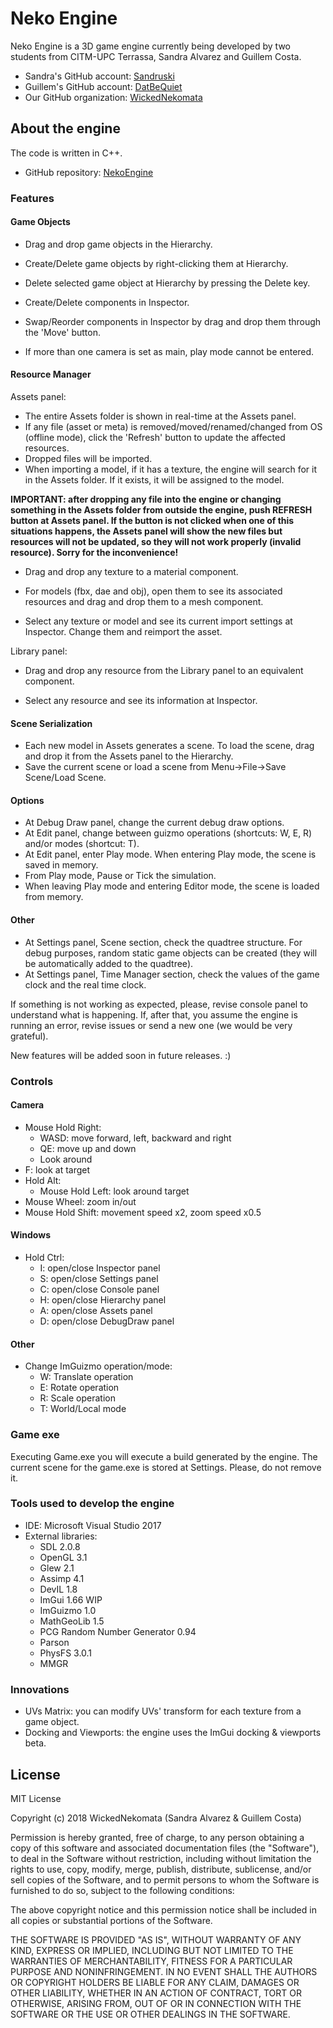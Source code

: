 # Neko Engine

Neko Engine is a 3D game engine currently being developed by two students from CITM-UPC Terrassa, Sandra Alvarez and Guillem Costa.

- Sandra's GitHub account: [Sandruski](https://github.com/Sandruski)
- Guillem's GitHub account: [DatBeQuiet](https://github.com/DatBeQuiet)
- Our GitHub organization: [WickedNekomata](https://github.com/WickedNekomata)

## About the engine

The code is written in C++.

- GitHub repository: [NekoEngine](https://github.com/WickedNekomata/NekoEngine)

### Features

#### Game Objects
- Drag and drop game objects in the Hierarchy.
- Create/Delete game objects by right-clicking them at Hierarchy.
- Delete selected game object at Hierarchy by pressing the Delete key.

- Create/Delete components in Inspector.
- Swap/Reorder components in Inspector by drag and drop them through the 'Move' button.
- If more than one camera is set as main, play mode cannot be entered.

#### Resource Manager
Assets panel:
- The entire Assets folder is shown in real-time at the Assets panel.
- If any file (asset or meta) is removed/moved/renamed/changed from OS (offline mode), click the 'Refresh' button to update the affected resources.
- Dropped files will be imported.
- When importing a model, if it has a texture, the engine will search for it in the Assets folder. If it exists, it will be assigned to the model.

**IMPORTANT: after dropping any file into the engine or changing something in the Assets folder from outside the engine, push REFRESH button at Assets panel.
If the button is not clicked when one of this situations happens, the Assets panel will show the new files but resources will not be updated, so they will not work properly (invalid resource). 
Sorry for the inconvenience!**

- Drag and drop any texture to a material component.
- For models (fbx, dae and obj), open them to see its associated resources and drag and drop them to a mesh component.

- Select any texture or model and see its current import settings at Inspector. Change them and reimport the asset.

Library panel:
- Drag and drop any resource from the Library panel to an equivalent component.

- Select any resource and see its information at Inspector.

#### Scene Serialization
- Each new model in Assets generates a scene. To load the scene, drag and drop it from the Assets panel to the Hierarchy.
- Save the current scene or load a scene from Menu->File->Save Scene/Load Scene.

#### Options
- At Debug Draw panel, change the current debug draw options.
- At Edit panel, change between guizmo operations (shortcuts: W, E, R) and/or modes (shortcut: T).
- At Edit panel, enter Play mode. When entering Play mode, the scene is saved in memory.
- From Play mode, Pause or Tick the simulation.
- When leaving Play mode and entering Editor mode, the scene is loaded from memory.

#### Other
- At Settings panel, Scene section, check the quadtree structure. For debug purposes, random static game objects can be created (they will be automatically added to the quadtree).
- At Settings panel, Time Manager section, check the values of the game clock and the real time clock.


If something is not working as expected, please, revise console panel to understand what is happening.
If, after that, you assume the engine is running an error, revise issues or send a new one (we would be very grateful).

New features will be added soon in future releases. :)

### Controls

#### Camera
- Mouse Hold Right:
	- WASD: move forward, left, backward and right
	- QE: move up and down
	- Look around
- F: look at target
- Hold Alt:
	- Mouse Hold Left: look around target
- Mouse Wheel: zoom in/out
- Mouse Hold Shift: movement speed x2, zoom speed x0.5

#### Windows
- Hold Ctrl:
	- I: open/close Inspector panel
	- S: open/close Settings panel
	- C: open/close Console panel
	- H: open/close Hierarchy panel
	- A: open/close Assets panel
	- D: open/close DebugDraw panel

#### Other
- Change ImGuizmo operation/mode:
	- W: Translate operation
	- E: Rotate operation
	- R: Scale operation
	- T: World/Local mode

### Game exe

Executing Game.exe you will execute a build generated by the engine. 
The current scene for the game.exe is stored at Settings. Please, do not remove it.

### Tools used to develop the engine

- IDE: Microsoft Visual Studio 2017
- External libraries: 
	- SDL 2.0.8
	- OpenGL 3.1
	- Glew 2.1
	- Assimp 4.1
	- DevIL 1.8
	- ImGui 1.66 WIP
	- ImGuizmo 1.0
	- MathGeoLib 1.5
	- PCG Random Number Generator 0.94
	- Parson
	- PhysFS 3.0.1
	- MMGR

### Innovations

- UVs Matrix: you can modify UVs' transform for each texture from a game object.
- Docking and Viewports: the engine uses the ImGui docking & viewports beta.

## License

MIT License

Copyright (c) 2018 WickedNekomata (Sandra Alvarez & Guillem Costa)

Permission is hereby granted, free of charge, to any person obtaining a copy
of this software and associated documentation files (the "Software"), to deal
in the Software without restriction, including without limitation the rights
to use, copy, modify, merge, publish, distribute, sublicense, and/or sell
copies of the Software, and to permit persons to whom the Software is
furnished to do so, subject to the following conditions:

The above copyright notice and this permission notice shall be included in all
copies or substantial portions of the Software.

THE SOFTWARE IS PROVIDED "AS IS", WITHOUT WARRANTY OF ANY KIND, EXPRESS OR
IMPLIED, INCLUDING BUT NOT LIMITED TO THE WARRANTIES OF MERCHANTABILITY,
FITNESS FOR A PARTICULAR PURPOSE AND NONINFRINGEMENT. IN NO EVENT SHALL THE
AUTHORS OR COPYRIGHT HOLDERS BE LIABLE FOR ANY CLAIM, DAMAGES OR OTHER
LIABILITY, WHETHER IN AN ACTION OF CONTRACT, TORT OR OTHERWISE, ARISING FROM,
OUT OF OR IN CONNECTION WITH THE SOFTWARE OR THE USE OR OTHER DEALINGS IN THE
SOFTWARE.
